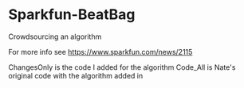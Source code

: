 # Sparkfun-BeatBag
Crowdsourcing an algorithm 

For more info see https://www.sparkfun.com/news/2115

ChangesOnly is the code I added for the algorithm
Code_All is Nate's original code with the algorithm added in
